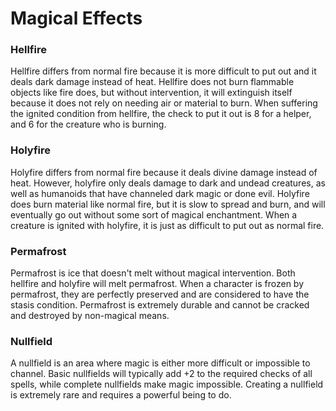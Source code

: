 # Magical Effects

### Hellfire
Hellfire differs from normal fire because it is more difficult to put out and it deals dark damage instead of heat. Hellfire does not burn flammable objects like fire does, but without intervention, it will extinguish itself because it does not rely on needing air or material to burn. When suffering the ignited condition from hellfire, the check to put it out is 8 for a helper, and 6 for the creature who is burning.

### Holyfire
Holyfire differs from normal fire because it deals divine damage instead of heat. However, holyfire only deals damage to dark and undead creatures, as well as humanoids that have channeled dark magic or done evil. Holyfire does burn material like normal fire, but it is slow to spread and burn, and will eventually go out without some sort of magical enchantment. When a creature is ignited with holyfire, it is just as difficult to put out as normal fire.

### Permafrost
Permafrost is ice that doesn't melt without magical intervention. Both hellfire and holyfire will melt permafrost. When a character is frozen by permafrost, they are perfectly preserved and are considered to have the stasis condition. Permafrost is extremely durable and cannot be cracked and destroyed by non-magical means.

### Nullfield
A nullfield is an area where magic is either more difficult or impossible to channel. Basic nullfields will typically add +2 to the required checks of all spells, while complete nullfields make magic impossible. Creating a nullfield is extremely rare and requires a powerful being to do.



